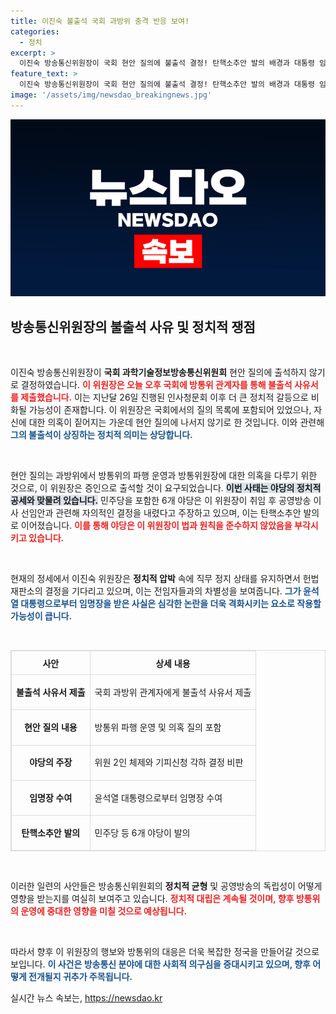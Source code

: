 ```yaml
---
title: 이진숙 불출석 국회 과방위 충격 반응 보여!
categories:
  - 정치
excerpt: >
  이진숙 방송통신위원장이 국회 현안 질의에 불출석 결정! 탄핵소추안 발의 배경과 대통령 임명장의 반전 의미는? 궁금증을 자아내는 정치적 메시지, 지금 바로 확인하세요!
feature_text: >
  이진숙 방송통신위원장이 국회 현안 질의에 불출석 결정! 탄핵소추안 발의 배경과 대통령 임명장의 반전 의미는? 궁금증을 자아내는 정치적 메시지, 지금 바로 확인하세요!
image: '/assets/img/newsdao_breakingnews.jpg'
---
```


<p><img src="/assets/img/newsdao_breakingnews.jpg" alt="bookingtag 속보" /></p>

<h2 data-ke-size="size26">방송통신위원장의 불출석 사유 및 정치적 쟁점</h2>

<p data-ke-size="size16">&nbsp;</p>

<p>이진숙 방송통신위원장이 <b>국회 과학기술정보방송통신위원회</b> 현안 질의에 출석하지 않기로 결정하였습니다. <b><span style="color: #ee2323;">이 위원장은 오늘 오후 국회에 방통위 관계자를 통해 불출석 사유서를 제출했습니다.</span></b> 이는 지난달 26일 진행된 인사청문회 이후 더 큰 정치적 갈등으로 비화될 가능성이 존재합니다. 이 위원장은 국회에서의 질의 목록에 포함되어 있었으나, 자신에 대한 의혹이 짙어지는 가운데 현안 질의에 나서지 않기로 한 것입니다. 이와 관련해 <b><span style="color: #1a5490;">그의 불출석이 상징하는 정치적 의미는 상당합니다.</span></b> </p>

<p data-ke-size="size16">&nbsp;</p>

<p>현안 질의는 과방위에서 방통위의 파행 운영과 방통위원장에 대한 의혹을 다루기 위한 것으로, 이 위원장은 증인으로 출석할 것이 요구되었습니다. <b><span style="background-color: #21538527;">이번 사태는 야당의 정치적 공세와 맞물려 있습니다.</span></b> 민주당을 포함한 6개 야당은 이 위원장이 취임 후 공영방송 이사 선임안과 관련해 자의적인 결정을 내렸다고 주장하고 있으며, 이는 탄핵소추안 발의로 이어졌습니다. <b><span style="color: #ee2323;">이를 통해 야당은 이 위원장이 법과 원칙을 준수하지 않았음을 부각시키고 있습니다.</span></b></p>

<p data-ke-size="size16">&nbsp;</p>

<p>현재의 정세에서 이진숙 위원장은 <b>정치적 압박</b> 속에 직무 정지 상태를 유지하면서 헌법재판소의 결정을 기다리고 있으며, 이는 전임자들과의 차별성을 보여줍니다. <b><span style="color: #1a5490;">그가 윤석열 대통령으로부터 임명장을 받은 사실은 심각한 논란을 더욱 격화시키는 요소로 작용할 가능성이 큽니다.</span></b> </p>

<p data-ke-size="size16">&nbsp;</p>

<table style="width: 100%; border: 1px solid #ddd; border-collapse: collapse;">
  <tr>
    <th style="text-align: center; height: 30px; border: 1px solid #ddd;"><b>사안</b></th>
    <th style="text-align: center; height: 30px; border: 1px solid #ddd;"><b>상세 내용</b></th>
  </tr>
  <tr>
    <td style="text-align: center; height: 50px; border: 1px solid #ddd;"><b>불출석 사유서 제출</b></td>
    <td style="border: 1px solid #ddd;">국회 과방위 관계자에게 불출석 사유서 제출</td>
  </tr>
  <tr>
    <td style="text-align: center; height: 50px; border: 1px solid #ddd;"><b>현안 질의 내용</b></td>
    <td style="border: 1px solid #ddd;">방통위 파행 운영 및 의혹 질의 포함</td>
  </tr>
  <tr>
    <td style="text-align: center; height: 50px; border: 1px solid #ddd;"><b>야당의 주장</b></td>
    <td style="border: 1px solid #ddd;">위원 2인 체제와 기피신청 각하 결정 비판</td>
  </tr>
  <tr>
    <td style="text-align: center; height: 50px; border: 1px solid #ddd;"><b>임명장 수여</b></td>
    <td style="border: 1px solid #ddd;">윤석열 대통령으로부터 임명장 수여</td>
  </tr>
  <tr>
    <td style="text-align: center; height: 50px; border: 1px solid #ddd;"><b>탄핵소추안 발의</b></td>
    <td style="border: 1px solid #ddd;">민주당 등 6개 야당이 발의</td>
  </tr>
</table>

<p data-ke-size="size16">&nbsp;</p>

<p>이러한 일련의 사안들은 방송통신위원회의 <b>정치적 균형</b> 및 공영방송의 독립성이 어떻게 영향을 받는지를 여실히 보여주고 있습니다. <b><span style="color: #ee2323;">정치적 대립은 계속될 것이며, 향후 방통위의 운영에 중대한 영향을 미칠 것으로 예상됩니다.</span></b> </p>

<p data-ke-size="size16">&nbsp;</p>

<p>따라서 향후 이 위원장의 행보와 방통위의 대응은 더욱 복잡한 정국을 만들어갈 것으로 보입니다. <b><span style="color: #1a5490;">이 사건은 방송통신 분야에 대한 사회적 의구심을 증대시키고 있으며, 향후 어떻게 전개될지 귀추가 주목됩니다.</span></b></p>
실시간 뉴스 속보는, <a href="https://newsdao.kr" rel="dofollow">https://newsdao.kr</a>


